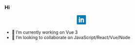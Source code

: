 ### Hi

<p align='center'>
  <a href="https://www.linkedin.com/in/deepaksisodiya/" target="_blank"><img height="30" src="https://github.com/deepaksisodiya/deepaksisodiya/blob/master/linkedin.png?raw=true">     </a>
</p>

- 🔭 I’m currently working on Vue 3
- 👯 I’m looking to collaborate on JavaScript/React/Vue/Node
